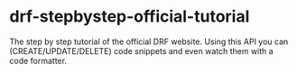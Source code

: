 # drf-stepbystep-official-tutorial
The step by step tutorial of the official DRF website.
Using this API you can (CREATE/UPDATE/DELETE) code snippets and even watch them with a code formatter.
